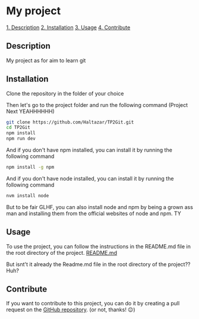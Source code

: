 
# My project

[1. Description](#description)
[2. Installation](#installation)
[3. Usage](#usage)
[4. Contribute](#contribute)

## Description

My project as for aim to learn git 

## Installation

Clone the repository in the folder of your choice

Then let's go to the project folder and run the following command (Project Next YEAHHHHHH)

```bash
git clone https://github.com/Haltazar/TP2Git.git
cd TP2Git
npm install
npm run dev
```
And if you don't have npm installed, you can install it by running the following command
```bash
npm install -g npm
```
And if you don't have node installed, you can install it by running the following command
```bash
nvm install node
```

But to be fair GLHF, you can also install node and npm by being a grown ass man and installing them from the official websites of node and npm. TY

## Usage

To use the project, you can follow the instructions in the README.md file in the root directory of the project.
[README.md](https://github.com/Haltazar/TP2Git/blob/main/README.md) 

But isnt't it already the Readme.md file in the root directory of the project?? Huh?

## Contribute

If you want to contribute to this project, you can do it by creating a pull request on the [GitHub repository](https://github.com/Haltazar/TP2Git). (or not, thanks! 😉)